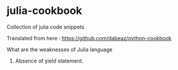 # julia-cookbook
Collection of julia code snippets

Translated from here :
https://github.com/dabeaz/python-cookbook

What are the weaknesses of Julia language
1. Absence of yield statement.

